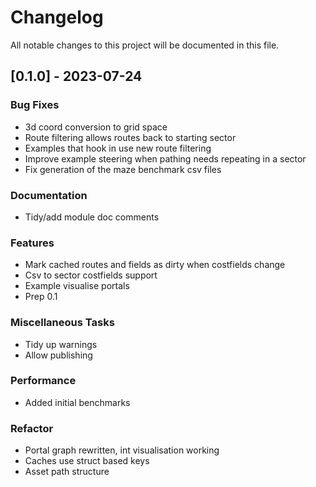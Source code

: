 # Changelog

All notable changes to this project will be documented in this file.

## [0.1.0] - 2023-07-24

### Bug Fixes

- 3d coord conversion to grid space
- Route filtering allows routes back to starting sector
- Examples that hook in use new route filtering
- Improve example steering when pathing needs repeating in a sector
- Fix generation of the maze benchmark csv files

### Documentation

- Tidy/add module doc comments

### Features

- Mark cached routes and fields as dirty when costfields change
- Csv to sector costfields support
- Example visualise portals
- Prep 0.1

### Miscellaneous Tasks

- Tidy up warnings
- Allow publishing

### Performance

- Added initial benchmarks

### Refactor

- Portal graph rewritten, int visualisation working
- Caches use struct based keys
- Asset path structure

<!-- generated by git-cliff -->
